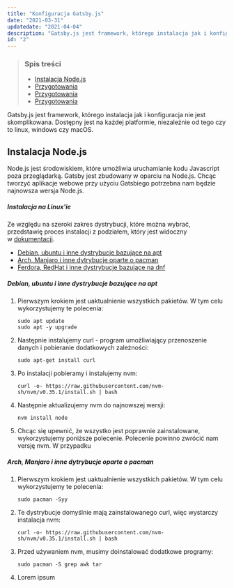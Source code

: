```yaml
---
title: "Konfiguracja Gatsby.js"
date: "2021-03-31"
updatedate: "2021-04-04"
description: "Gatsby.js jest framework, którego instalacja jak i konfiguracja nie jest skomplikowana. Dostępny jest na każdej platformie, niezależnie od tego czy to linux, windows czy macOS."
id: "2"
---
```

<article class='article'>

<blockquote class="article__tableofcontent"> 
    <h3>
    	Spis treści
    </h3>
    <ul>
        <li>
            <a href="#post1">
                Instalacja Node.js
            </a>
        </li>
        <li>
            <a href="#post2">
                Przygotowania
            </a>
        </li>
        <li>
            <a href="#post3">
                Przygotowania
            </a>
        </li>
        <li>
            <a href="#post4">
                Przygotowania
            </a>
        </li>
    </ul>
</blockquote>

<div class="article__content">

Gatsby.js jest framework, którego instalacja jak i&nbsp;konfiguracja nie jest skomplikowana. Dostępny jest na każdej platformie, niezależnie od tego czy to linux, windows czy macOS.

<h2 id="post1">
	Instalacja Node.js
</h2>

Node.js jest środowiskiem, które umożliwia uruchamianie kodu Javascript poza przeglądarką. Gatsby jest zbudowany w oparciu na Node.js. Chcąc tworzyć aplikacje webowe przy użyciu Gatsbiego potrzebna nam będzie najnowsza wersja Node.js.

##### Instalacja na Linux'ie

Ze względu na szeroki zakres dystrybucji, które można wybrać, przedstawię proces instalacji z&nbsp;podziałem, który jest widoczny w&nbsp;<a href="https://www.gatsbyjs.com/docs/tutorial/part-zero/">dokumentacji</a>. 

<ul>
    <li>
    	<a href="list1">
            Debian, ubuntu i inne dystrybucje bazujące na&nbsp;apt
        </a>
    </li>
    <li>
    	<a href="list2">
            Arch, Manjaro i inne dytrybucje oparte o&nbsp;pacman
        </a>
    </li>
    <li>
    	<a href="list3">
        	Ferdora, RedHat i inne dystrybucje bazujące na&nbsp;dnf
        </a>
    </li>
</ul>

<h5 id="list1">
    Debian, ubuntu i inne dystrybucje bazujące na&nbsp;apt
</h5>

1. Pierwszym krokiem jest uaktualnienie wszystkich pakietów. W&nbsp;tym celu wykorzystujemy te polecenia:

    ```shell
    sudo apt update
    sudo apt -y upgrade
    ```

2. Następnie instalujemy curl - program umożliwiający przenoszenie danych i pobieranie dodatkowych zależności:

    ```Shell
    sudo apt-get install curl
    ```

3. Po instalacji pobieramy i instalujemy nvm:

    ```shell
    curl -o- https://raw.githubusercontent.com/nvm-sh/nvm/v0.35.1/install.sh | bash
    ```

4. Następnie aktualizujemy nvm do najnowszej wersji:

    ```Shell
    nvm install node
    ```

5. Chcąc się upewnić, że wszystko jest poprawnie zainstalowane, wykorzystujemy poniższe polecenie. Polecenie powinno zwrócić nam versję nvm. W przypadku

<h5 id="list2">
   Arch, Manjaro i inne dytrybucje oparte o&nbsp;pacman
</h5>

1. Pierwszym krokiem jest uaktualnienie wszystkich pakietów. W&nbsp;tym celu wykorzystujemy te polecenia:

   ```shell
   sudo pacman -Syy
   ```

2. Te dystrybucje domyślnie mają zainstalowanego curl, więc wystarczy instalacja nvm:

   ```shell
   curl -o- https://raw.githubusercontent.com/nvm-sh/nvm/v0.35.1/install.sh | bash
   ```

3. Przed używaniem nvm, musimy doinstalować dodatkowe programy:

   ```shell
   sudo pacman -S grep awk tar
   ```

4. Lorem ipsum

</div>

</article>